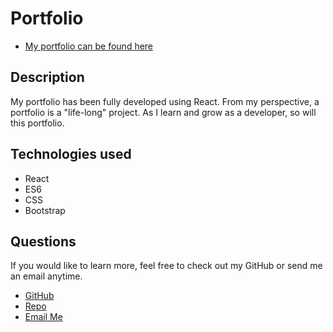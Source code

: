 # Portfolio

- [My portfolio can be found here](https://crowe828.github.io/)

## Description

My portfolio has been fully developed using React. From my perspective, a portfolio is a "life-long" project. As I learn and grow as a developer, so will this portfolio.

## Technologies used

- React
- ES6
- CSS
- Bootstrap

## Questions

If you would like to learn more, feel free to check out my GitHub or send me an email anytime.

- [GitHub](https://github.com/Crowe828)
- [Repo](https://github.com/Crowe828/crowe828.github.io)
- [Email Me](mailto:crowe828@gmail.com?subject=Nice%20Portfolio)

